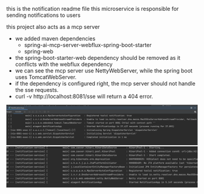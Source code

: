 this is the notification readme file
this microservice is responsible for sending notifications to users

this project also acts as a mcp server

- we added maven dependencies
  - spring-ai-mcp-server-webflux-spring-boot-starter
  - spring-web
- the spring-boot-starter-web dependency should be removed as it conflicts with the webflux dependency
- we can see the mcp server use NettyWebServer, while the spring boot uses TomcatWebServer.
- if the dependency is configured right, the mcp server should not handle the sse requests.
- curl -v http://localhost:8081/sse will return a 404 error.

![img.png](img.png)
![img_1.png](img_1.png)